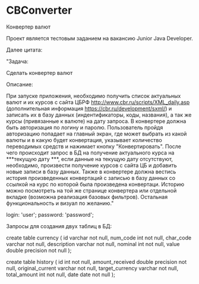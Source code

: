 # CBConverter
Конвертер валют

Проект является тестовым заданием на вакансию Junior Java Developer.

Далее цитата:

"Задача:

Сделать конвертер валют

Описание:

При запуске приложения, необходимо получить список актуальных валют и их курсов с сайта ЦБРФ 
http://www.cbr.ru/scripts/XML_daily.asp (дополнительная информация https://cbr.ru/development/sxml/) и записать 
их в базу данных (индентификаторы, коды, названия), а так же курсы (привязанные к валюте) на дату запроса. В
 конвертере должна быть авторизация по логину и паролю. Пользователь пройдя авторизацию попадает на 
главный экран, где может выбрать из какой валюты и в какую будет конвертация, указывает количество 
переводимых средств и нажимает кнопку "Конвертировать". После чего происходит запрос в БД на получение 
актуального курса на ***текущую дату ***, если данные на текущую дату отсутствуют, необходимо, произвести 
получение курсов с сайта ЦБ и добавить новые записи в базу данных. Также в конвертере должна вестись 
история произведенных конвертаций с записью в базу данных со ссылкой на курс по которой была 
произведена конвертаци. Историю можно посмотреть на той же странице конвертера или отдельной 
вкладке (возможна реализация базовых фильтров). Остальная функциональность и визуал по желанию."

login: 'user';
password: 'password';

Запросы для создания двух таблиц в БД:

create table currency
(
	id varchar not null,
	num_code int not null,
	char_code varchar not null,
	description varchar not null,
	nominal int not null,
	value double precision not null
);

create table history
(
	id int not null,
	amount_received double precision not null,
	original_current varchar not null,
	target_currency varchar not null,
	total_amount int not null,
	date date not null
);